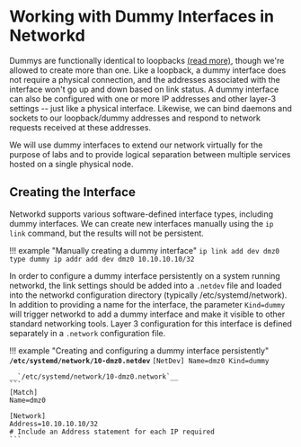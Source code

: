 # Working with Dummy Interfaces in Networkd

Dummys are functionally identical to loopbacks [(read more)](/resources/loopback-interfaces), though we're allowed to create more than one. Like a loopback, a dummy interface does not require a physical connection, and the addresses associated with the interface won't go up and down based on link status. A dummy interface can also be configured with one or more IP addresses and other layer-3 settings -- just like a physical interface. Likewise, we can bind daemons and sockets to our loopback/dummy addresses and respond to network requests received at these addresses. 

We will use dummy interfaces to extend our network virtually for the purpose of labs and to provide logical separation between multiple services hosted on a single physical node.

## Creating the Interface

Networkd supports various software-defined interface types, including dummy interfaces. We can create new interfaces manually using the `ip link` command, but the results will not be persistent.

!!! example "Manually creating a dummy interface"
    ```
    ip link add dev dmz0 type dummy
    ip addr add dev dmz0 10.10.10.10/32
    ```

In order to configure a dummy interface persistently on a system running networkd, the link settings should be added into a `.netdev` file and loaded into the networkd configuration directory (typically /etc/systemd/network). In addition to providing a name for the interface, the parameter `Kind=dummy` will trigger networkd to add a dummy interface and make it visible to other standard networking tools. Layer 3 configuration for this interface is defined separately in a `.network` configuration file. 

!!! example "Creating and configuring a dummy interface persistently"
    __`/etc/systemd/network/10-dmz0.netdev`__
    ```
    [NetDev]
    Name=dmz0
    Kind=dummy
    ```

    __`/etc/systemd/network/10-dmz0.network`__
    ```
    [Match]
    Name=dmz0

    [Network]
    Address=10.10.10.10/32
    # Include an Address statement for each IP required
    ```
    


